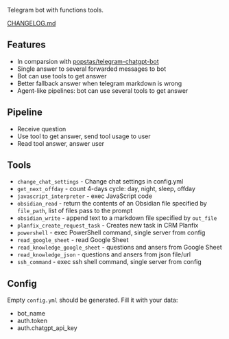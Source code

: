 Telegram bot with functions tools.

[CHANGELOG.md](CHANGELOG.md)

## Features
- In comparsion with [popstas/telegram-chatgpt-bot](https://github.com/popstas/telegram-chatgpt-bot)
- Single answer to several forwarded messages to bot
- Bot can use tools to get answer
- Better fallback answer when telegram markdown is wrong
- Agent-like pipelines: bot can use several tools to get answer

## Pipeline
- Receive question
- Use tool to get answer, send tool usage to user
- Read tool answer, answer user

## Tools
- `change_chat_settings` - Change chat settings in config.yml
- `get_next_offday` - count 4-days cycle: day, night, sleep, offday
- `javascript_interpreter` - exec JavaScript code
- `obsidian_read` - return the contents of an Obsidian file specified by `file_path`, list of files pass to the prompt
- `obsidian_write` - append text to a markdown file specified by `out_file`
- `planfix_create_request_task` - Creates new task in CRM Planfix
- `powershell` - exec PowerShell command, single server from config
- `read_google_sheet` - read Google Sheet
- `read_knowledge_google_sheet` - questions and ansers from Google Sheet
- `read_knowledge_json` - questions and ansers from json file/url
- `ssh_command` - exec ssh shell command, single server from config

## Config
Empty `config.yml` should be generated. Fill it with your data:
- bot_name
- auth.token
- auth.chatgpt_api_key